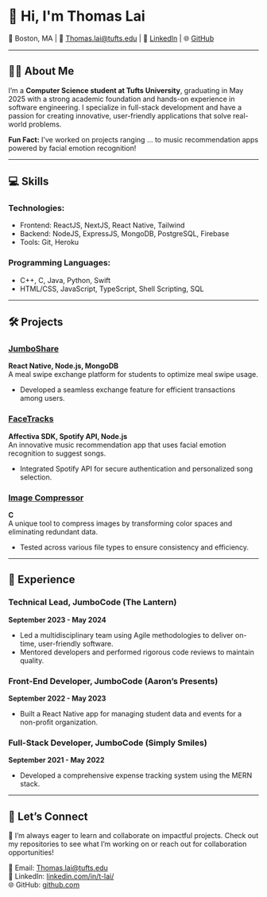 # 👋 Hi, I'm Thomas Lai

📍 Boston, MA | 📧 [Thomas.lai@tufts.edu](mailto:Thomas.lai@tufts.edu) | 🔗 [LinkedIn](https://linkedin.com/in/t-lai/) | 🌐 [GitHub](https://github.com/)  

---

## 👨‍🎓 About Me  

I’m a **Computer Science student at Tufts University**, graduating in May 2025 with a strong academic foundation and hands-on experience in software engineering. I specialize in full-stack development and have a passion for creating innovative, user-friendly applications that solve real-world problems.  

**Fun Fact:** I’ve worked on projects ranging ... to music recommendation apps powered by facial emotion recognition!  

---

## 💻 Skills  

### **Technologies:**  
- Frontend: ReactJS, NextJS, React Native, Tailwind  
- Backend: NodeJS, ExpressJS, MongoDB, PostgreSQL, Firebase  
- Tools: Git, Heroku  

### **Programming Languages:**  
- C++, C, Java, Python, Swift  
- HTML/CSS, JavaScript, TypeScript, Shell Scripting, SQL  

---

## 🛠️ Projects  

### **[JumboShare](https://github.com/)**  
**React Native, Node.js, MongoDB**  
A meal swipe exchange platform for students to optimize meal swipe usage.  
- Developed a seamless exchange feature for efficient transactions among users.  

### **[FaceTracks](https://github.com/)**  
**Affectiva SDK, Spotify API, Node.js**  
An innovative music recommendation app that uses facial emotion recognition to suggest songs.  
- Integrated Spotify API for secure authentication and personalized song selection.  

### **[Image Compressor](https://github.com/)**  
**C**  
A unique tool to compress images by transforming color spaces and eliminating redundant data.  
- Tested across various file types to ensure consistency and efficiency.  

---

## 💼 Experience  

### **Technical Lead, JumboCode (The Lantern)**  
**September 2023 - May 2024**  
- Led a multidisciplinary team using Agile methodologies to deliver on-time, user-friendly software.  
- Mentored developers and performed rigorous code reviews to maintain quality.  

### **Front-End Developer, JumboCode (Aaron’s Presents)**  
**September 2022 - May 2023**  
- Built a React Native app for managing student data and events for a non-profit organization.  

### **Full-Stack Developer, JumboCode (Simply Smiles)**  
**September 2021 - May 2022**  
- Developed a comprehensive expense tracking system using the MERN stack.  

---

## 🚀 Let’s Connect  

🌱 I’m always eager to learn and collaborate on impactful projects. Check out my repositories to see what I’m working on or reach out for collaboration opportunities!  

📧 Email: [Thomas.lai@tufts.edu](mailto:Thomas.lai@tufts.edu)  
🔗 LinkedIn: [linkedin.com/in/t-lai/](https://linkedin.com/in/t-lai/)  
🌐 GitHub: [github.com](https://github.com/)  
